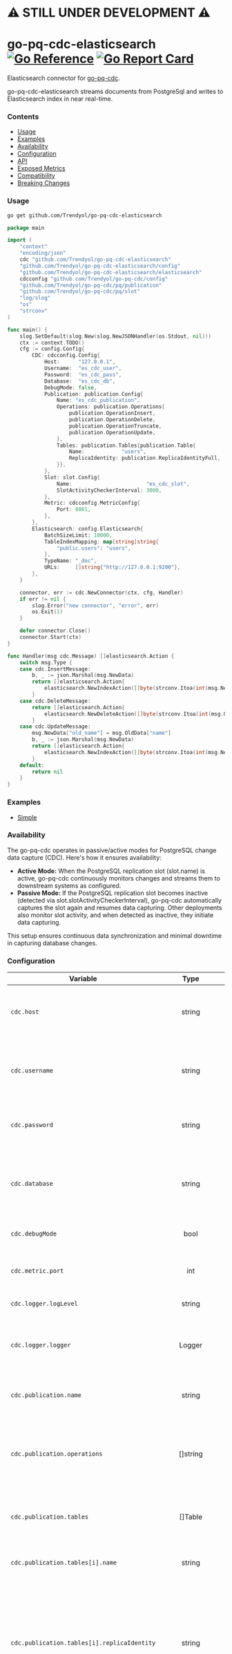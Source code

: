 # ⚠️ STILL UNDER DEVELOPMENT ⚠️

# go-pq-cdc-elasticsearch [![Go Reference](https://pkg.go.dev/badge/github.com/Trendyol/go-dcp.svg)](https://pkg.go.dev/github.com/Trendyol/go-pq-cdc-elasticsearch) [![Go Report Card](https://goreportcard.com/badge/github.com/Trendyol/go-pq-cdc-elasticsearch)](https://goreportcard.com/report/github.com/Trendyol/go-pq-cdc-elasticsearch)

Elasticsearch connector for [go-pq-cdc](https://github.com/Trendyol/go-pq-cdc).

go-pq-cdc-elasticsearch streams documents from PostgreSql and writes to Elasticsearch index in near real-time.

### Contents

* [Usage](#usage)
* [Examples](#examples)
* [Availability](#availability)
* [Configuration](#configuration)
* [API](#api)
* [Exposed Metrics](#exposed-metrics)
* [Compatibility](#compatibility)
* [Breaking Changes](#breaking-changes)

### Usage

```sh
go get github.com/Trendyol/go-pq-cdc-elasticsearch
```

```go
package main

import (
	"context"
	"encoding/json"
	cdc "github.com/Trendyol/go-pq-cdc-elasticsearch"
	"github.com/Trendyol/go-pq-cdc-elasticsearch/config"
	"github.com/Trendyol/go-pq-cdc-elasticsearch/elasticsearch"
	cdcconfig "github.com/Trendyol/go-pq-cdc/config"
	"github.com/Trendyol/go-pq-cdc/pq/publication"
	"github.com/Trendyol/go-pq-cdc/pq/slot"
	"log/slog"
	"os"
	"strconv"
)

func main() {
	slog.SetDefault(slog.New(slog.NewJSONHandler(os.Stdout, nil)))
	ctx := context.TODO()
	cfg := config.Config{
		CDC: cdcconfig.Config{
			Host:      "127.0.0.1",
			Username:  "es_cdc_user",
			Password:  "es_cdc_pass",
			Database:  "es_cdc_db",
			DebugMode: false,
			Publication: publication.Config{
				Name: "es_cdc_publication",
				Operations: publication.Operations{
					publication.OperationInsert,
					publication.OperationDelete,
					publication.OperationTruncate,
					publication.OperationUpdate,
				},
				Tables: publication.Tables{publication.Table{
					Name:            "users",
					ReplicaIdentity: publication.ReplicaIdentityFull,
				}},
			},
			Slot: slot.Config{
				Name:                        "es_cdc_slot",
				SlotActivityCheckerInterval: 3000,
			},
			Metric: cdcconfig.MetricConfig{
				Port: 8081,
			},
		},
		Elasticsearch: config.Elasticsearch{
			BatchSizeLimit: 10000,
			TableIndexMapping: map[string]string{
				"public.users": "users",
			},
			TypeName: "_doc",
			URLs:     []string{"http://127.0.0.1:9200"},
		},
	}

	connector, err := cdc.NewConnector(ctx, cfg, Handler)
	if err != nil {
		slog.Error("new connector", "error", err)
		os.Exit(1)
	}

	defer connector.Close()
	connector.Start(ctx)
}

func Handler(msg cdc.Message) []elasticsearch.Action {
	switch msg.Type {
	case cdc.InsertMessage:
		b, _ := json.Marshal(msg.NewData)
		return []elasticsearch.Action{
			elasticsearch.NewIndexAction([]byte(strconv.Itoa(int(msg.NewData["id"].(int32)))), b, nil),
		}
	case cdc.DeleteMessage:
		return []elasticsearch.Action{
			elasticsearch.NewDeleteAction([]byte(strconv.Itoa(int(msg.OldData["id"].(int32)))), nil),
		}
	case cdc.UpdateMessage:
		msg.NewData["old_name"] = msg.OldData["name"]
		b, _ := json.Marshal(msg.NewData)
		return []elasticsearch.Action{
			elasticsearch.NewIndexAction([]byte(strconv.Itoa(int(msg.NewData["id"].(int32)))), b, nil),
		}
	default:
		return nil
	}
}


```

### Examples

* [Simple](./example/simple)

### Availability

The go-pq-cdc operates in passive/active modes for PostgreSQL change data capture (CDC). Here's how it ensures
availability:

* **Active Mode:** When the PostgreSQL replication slot (slot.name) is active, go-pq-cdc continuously monitors changes
  and streams them to downstream systems as configured.
* **Passive Mode:** If the PostgreSQL replication slot becomes inactive (detected via slot.slotActivityCheckerInterval),
  go-pq-cdc automatically captures the slot again and resumes data capturing. Other deployments also monitor slot
  activity,
  and when detected as inactive, they initiate data capturing.

This setup ensures continuous data synchronization and minimal downtime in capturing database changes.

### Configuration

| Variable                                    |       Type        | Required | Default | Description                                                                                           | Options                                                                                                                                            |
|---------------------------------------------|:-----------------:|:--------:|:-------:|-------------------------------------------------------------------------------------------------------|----------------------------------------------------------------------------------------------------------------------------------------------------|
| `cdc.host`                                  |      string       |   yes    |    -    | PostgreSQL host                                                                                       | Should be a valid hostname or IP address. Example: `localhost`.                                                                                    |
| `cdc.username`                              |      string       |   yes    |    -    | PostgreSQL username                                                                                   | Should have sufficient privileges to perform required database operations.                                                                         |
| `cdc.password`                              |      string       |   yes    |    -    | PostgreSQL password                                                                                   | Keep secure and avoid hardcoding in the source code.                                                                                               |
| `cdc.database`                              |      string       |   yes    |    -    | PostgreSQL database                                                                                   | The database must exist and be accessible by the specified user.                                                                                   |
| `cdc.debugMode`                             |       bool        |    no    |  false  | For debugging purposes                                                                                | Enables pprof for trace.                                                                                                                           |
| `cdc.metric.port`                           |        int        |    no    |  8080   | Set API port                                                                                          | Choose a port that is not in use by other applications.                                                                                            |
| `cdc.logger.logLevel`                       |      string       |    no    |  info   | Set logging level                                                                                     | [`DEBUG`, `WARN`, `INFO`, `ERROR`]                                                                                                                 |
| `cdc.logger.logger`                         |      Logger       |    no    |  slog   | Set logger                                                                                            | Can be customized with other logging frameworks if `slog` is not used.                                                                             |
| `cdc.publication.name`                      |      string       |   yes    |    -    | Set PostgreSQL publication name                                                                       | Should be unique within the database.                                                                                                              |
| `cdc.publication.operations`                |     []string      |   yes    |    -    | Set PostgreSQL publication operations. List of operations to track; all or a subset can be specified. | **INSERT:** Track insert operations. <br> **UPDATE:** Track update operations. <br> **DELETE:** Track delete operations.                           |
| `cdc.publication.tables`                    |      []Table      |   yes    |    -    | Set tables which are tracked by data change capture                                                   | Define multiple tables as needed.                                                                                                                  |
| `cdc.publication.tables[i].name`            |      string       |   yes    |    -    | Set the data change captured table name                                                               | Must be a valid table name in the specified database.                                                                                              |
| `cdc.publication.tables[i].replicaIdentity` |      string       |   yes    |    -    | Set the data change captured table replica identity [`FULL`, `DEFAULT`]                               | **FULL:** Captures all columns when a row is updated or deleted. <br> **DEFAULT:** Captures only the primary key when a row is updated or deleted. |
| `cdc.slot.name`                             |      string       |   yes    |    -    | Set the logical replication slot name                                                                 | Should be unique and descriptive.                                                                                                                  |
| `cdc.slot.slotActivityCheckerInterval`      |        int        |   yes    |  1000   | Set the slot activity check interval time in milliseconds                                             | Specify as an integer value in milliseconds (e.g., `1000` for 1 second).                                                                           |
| `elasticsearch.tableIndexMapping`           | map[string]string |   yes    |    -    | Mapping of PostgreSQL table events to Elasticsearch indices                                           | Maps table names to Elasticsearch indices.                                                                                                         |
| `elasticsearch.urls`                        |     []string      |   yes    |    -    | Elasticsearch connection URLs                                                                         | List of URLs to connect to Elasticsearch instances.                                                                                                |
| `elasticsearch.batchSizeLimit`              |        int        |    no    |  1000   | Maximum message count per batch                                                                       | Flush is triggered if this limit is exceeded.                                                                                                      |
| `elasticsearch.batchTickerDuration`         |   time.Duration   |    no    | 10 sec  | Automatic batch flush interval                                                                        | Specify in a human-readable format, e.g., `10s` for 10 seconds.                                                                                    |
| `elasticsearch.batchByteSizeLimit`          |      string       |    no    |  10mb   | Maximum size (bytes) per batch                                                                        | Flush is triggered if this size is exceeded.                                                                                                       |
| `elasticsearch.maxConnsPerHost`             |        int        |    no    |   512   | Maximum connections per host                                                                          | Limits connections to each Elasticsearch host.                                                                                                     |
| `elasticsearch.maxIdleConnDuration`         |   time.Duration   |    no    | 10 sec  | Duration to keep idle connections alive                                                               | Specify in a human-readable format, e.g., `10s` for 10 seconds.                                                                                    |
| `elasticsearch.typeName`                    |      string       |    no    |    -    | Elasticsearch index type name                                                                         | Typically used in Elasticsearch for index types.                                                                                                   |
| `elasticsearch.concurrentRequest`           |        int        |    no    |    1    | Number of concurrent bulk requests                                                                    | Specify the count of bulk requests that can run concurrently.                                                                                      |
| `elasticsearch.compressionEnabled`          |       bool        |    no    |  false  | Enable compression for large messages                                                                 | Useful if message sizes are large, but may increase CPU usage.                                                                                     |
| `elasticsearch.disableDiscoverNodesOnStart` |       bool        |    no    |  false  | Disable node discovery on client initialization                                                       | Skips node discovery when the client starts.                                                                                                       |
| `elasticsearch.discoverNodesInterval`       |   time.Duration   |    no    |  5 min  | Periodic node discovery interval                                                                      | Specify in a human-readable format, e.g., `5m` for 5 minutes.                                                                                      |
### API

| Endpoint             | Description                                                                               |
|----------------------|-------------------------------------------------------------------------------------------|
| `GET /status`        | Returns a 200 OK status if the client is able to ping the PostgreSQL server successfully. |
| `GET /metrics`       | Prometheus metric endpoint.                                                               |
| `GET /debug/pprof/*` | (Only for `debugMode=true`) [pprof](https://pkg.go.dev/net/http/pprof)                    |

### Exposed Metrics

The client collects relevant metrics related to PostgreSQL change data capture (CDC) and makes them available at
the `/metrics` endpoint.

| Metric Name                                                  | Description                                                                                           | Labels          | Value Type |
|--------------------------------------------------------------|-------------------------------------------------------------------------------------------------------|-----------------|------------|
| go_pq_cdc_elasticsearch_process_latency_current              | The latest elasticsearch connector process latency in nanoseconds.                                    | slot_name, host | Gauge      |
| go_pq_cdc_elasticsearch_bulk_request_process_latency_current | The latest elasticsearch connector bulk request process latency in nanoseconds.                       | slot_name, host | Gauge      |

You can also use all cdc related metrics explained [here](https://github.com/Trendyol/go-pq-cdc#exposed-metrics). 
All cdc related metrics are automatically injected. It means you don't need to do anything.

### Compatibility

| go-pq-cdc Version | Minimum PostgreSQL Server Version |
|-------------------|-----------------------------------|
| 0.0.1 or higher   | 15                                |

### Breaking Changes

| Date taking effect | Version | Change | How to check |
|--------------------|---------|--------|--------------| 
| -                  | -       | -      | -            |

